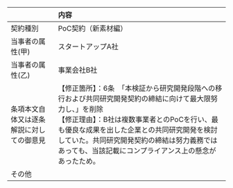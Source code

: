 | | 内容 |
| :--- | :--- |
| 契約種別 | PoC契約（新素材編） |
| 当事者の属性(甲) | スタートアップA社 |
| 当事者の属性(乙) | 事業会社B社 |
| 条項本文自体又は逐条解説に対しての御意見 | 【修正箇所】：6条　「本検証から研究開発段階への移行および共同研究開発契約の締結に向けて最大限努力し、」を削除<br>【修正理由】：B社は複数事業者とのPoCを行い、最も優良な成果を出した企業との共同研究開発を検討していた。共同研究開発契約の締結は努力義務ではあっても、当該記載にコンプライアンス上の懸念があったため。 |
| その他 |  |
